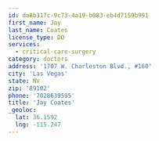 ```yaml
---
id: da8b317c-9c73-4a19-b083-eb4d7159b991
first_name: Jay
last_name: Coates
license_type: DO
services:
  - critical-care-surgery
category: doctors
address: '1707 W. Charleston Blvd., #160'
city: 'Las Vegas'
state: NV
zip: '89102'
phone: '7028639595'
title: 'Jay Coates'
_geoloc:
  lat: 36.1592
  lng: -115.247
---
```

